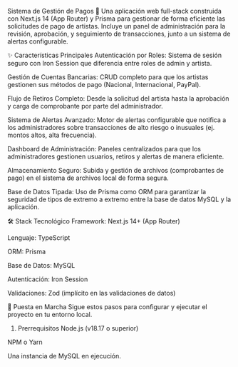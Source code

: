 Sistema de Gestión de Pagos 💸
Una aplicación web full-stack construida con Next.js 14 (App Router) y Prisma para gestionar de forma eficiente las solicitudes de pago de artistas. Incluye un panel de administración para la revisión, aprobación, y seguimiento de transacciones, junto a un sistema de alertas configurable.

✨ Características Principales
Autenticación por Roles: Sistema de sesión seguro con Iron Session que diferencia entre roles de admin y artista.

Gestión de Cuentas Bancarias: CRUD completo para que los artistas gestionen sus métodos de pago (Nacional, Internacional, PayPal).

Flujo de Retiros Completo: Desde la solicitud del artista hasta la aprobación y carga de comprobante por parte del administrador.

Sistema de Alertas Avanzado: Motor de alertas configurable que notifica a los administradores sobre transacciones de alto riesgo o inusuales (ej. montos altos, alta frecuencia).

Dashboard de Administración: Paneles centralizados para que los administradores gestionen usuarios, retiros y alertas de manera eficiente.

Almacenamiento Seguro: Subida y gestión de archivos (comprobantes de pago) en el sistema de archivos local de forma segura.

Base de Datos Tipada: Uso de Prisma como ORM para garantizar la seguridad de tipos de extremo a extremo entre la base de datos MySQL y la aplicación.

🛠️ Stack Tecnológico
Framework: Next.js 14+ (App Router)

Lenguaje: TypeScript

ORM: Prisma

Base de Datos: MySQL

Autenticación: Iron Session

Validaciones: Zod (implícito en las validaciones de datos)

🚀 Puesta en Marcha
Sigue estos pasos para configurar y ejecutar el proyecto en tu entorno local.

1. Prerrequisitos
Node.js (v18.17 o superior)

NPM o Yarn

Una instancia de MySQL en ejecución.